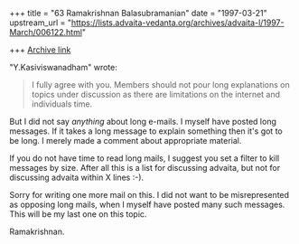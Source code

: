 +++
title = "63 Ramakrishnan Balasubramanian"
date = "1997-03-21"
upstream_url = "https://lists.advaita-vedanta.org/archives/advaita-l/1997-March/006122.html"

+++
[Archive link](https://lists.advaita-vedanta.org/archives/advaita-l/1997-March/006122.html)

"Y.Kasiviswanadham" <kasi at ALPHA2.IIMB.ERNET.IN> wrote:

> I fully agree with you. Members should not pour long explanations
> on topics under discussion  as there are limitations on the internet and
> individuals time.

But I did not say _anything_ about long e-mails. I myself have posted
long messages. If it takes a long message to explain something then it's
got to be long. I merely made a comment about appropriate material.

If you do not have time to read long mails, I suggest you set a filter
to kill messages by size. After all this is a list for discussing
advaita, but not for discussing advaita within X lines :-).

Sorry for writing one more mail on this. I did not want to be
misrepresented as opposing long mails, when I myself have posted many
such messages. This will be my last one on this topic.

Ramakrishnan.

